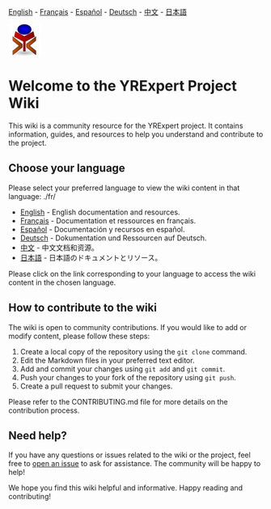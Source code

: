 [English](https://github.com/yrelay/yrexpert/blob/main/docs/wiki/en/README.md) - [Français](https://github.com/yrelay/yrexpert/blob/main/docs/wiki/fr/README.md) - [Español](https://github.com/yrelay/yrexpert/blob/main/docs/wiki/es/README.md) - [Deutsch](https://github.com/yrelay/yrexpert/blob/main/docs/wiki/de/README.md) - [中文](https://github.com/yrelay/yrexpert/blob/main/docs/wiki/zh/README.md) - [日本語](https://github.com/yrelay/yrexpert/blob/main/docs/wiki/ja/README.md)

![yrexpert_logo.png](https://github.com/yrelay/yrexpert/raw/main/docs/wiki/fr/yrexpert_logo.png)

# Welcome to the YRExpert Project Wiki

This wiki is a community resource for the YRExpert project. It contains information, guides, and resources to help you understand and contribute to the project.

## Choose your language

Please select your preferred language to view the wiki content in that language:
./fr/
- [English](https://github.com/yrelay/yrexpert//blob/main/docs/wiki/en/README.md) - English documentation and resources.
- [Français](https://github.com/yrelay/yrexpert//blob/main/docs/wiki/fr/README.md) - Documentation et ressources en français.
- [Español](https://github.com/yrelay/yrexpert//blob/main/docs/wiki/es/README.md) - Documentación y recursos en español.
- [Deutsch](de) - Dokumentation und Ressourcen auf Deutsch.
- [中文](https://github.com/yrelay/yrexpert/blob/main/docs/wiki/zh/README.md) - 中文文档和资源。
- [日本語](ja) - 日本語のドキュメントとリソース。

Please click on the link corresponding to your language to access the wiki content in the chosen language.

## How to contribute to the wiki

The wiki is open to community contributions. If you would like to add or modify content, please follow these steps:

1. Create a local copy of the repository using the `git clone` command.
2. Edit the Markdown files in your preferred text editor.
3. Add and commit your changes using `git add` and `git commit`.
4. Push your changes to your fork of the repository using `git push`.
5. Create a pull request to submit your changes.

Please refer to the CONTRIBUTING.md file for more details on the contribution process.

## Need help?

If you have any questions or issues related to the wiki or the project, feel free to [open an issue](https://github.com/yrexpert/issues) to ask for assistance. The community will be happy to help!

We hope you find this wiki helpful and informative. Happy reading and contributing!

